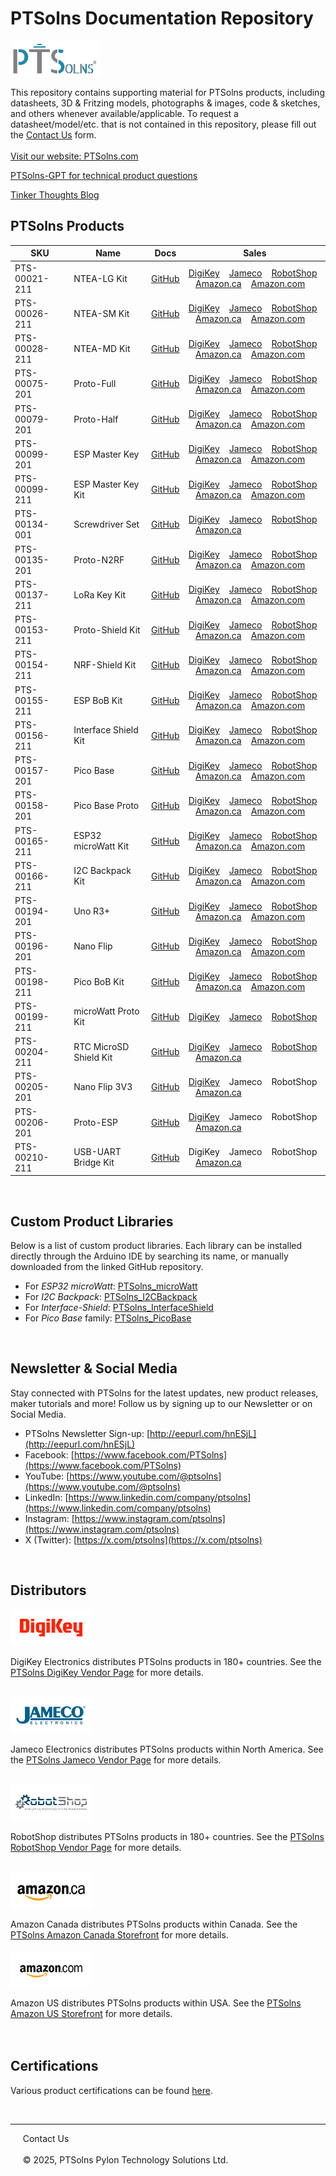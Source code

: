 # PTSolns Documentation Repository

<img src="/Logo/Logo JPG_Full Color PTSolns.jpg" alt="PTSolns logo" width="143" height="57">

This repository contains supporting material for PTSolns products, including datasheets, 3D & Fritzing models, photographs & images, code & sketches, and others whenever available/applicable. To request a datasheet/model/etc. that is not contained in this repository, please fill out the [Contact Us](https://ptsolns.com/pages/contact) form.
<br>
<br>
[Visit our website: PTSolns.com](https://ptsolns.com)  

[PTSolns-GPT for technical product questions](https://chatgpt.com/g/g-687fb44e940c81919f018966b36173ab-ptsolns-gpt)  

[Tinker Thoughts Blog](https://ptsolns.com/tinker-thoughts)


## PTSolns Products

| SKU           | Name                   | Docs                                                                                      | Sales                                                                                                                                                                                                                                                                                                                                                                                                                                                                          |
|---------------|------------------------|-------------------------------------------------------------------------------------------|--------------------------------------------------------------------------------------------------------------------------------------------------------------------------------------------------------------------------------------------------------------------------------------------------------------------------------------------------------------------------------------------------------------------------------------------------------------------------------|
| PTS-00021-211 | NTEA-LG Kit            | [GitHub](https://github.com/PTSolns/docs/tree/main/Products/PTS-00021_NTEA-LG)            | [DigiKey](https://www.digikey.com/short/02nnpbht) &nbsp;&nbsp; [Jameco](https://www.jameco.com/z/PTS-00021-211-PTSolns-Breakout-Board-BoB-Kit-for-Nano-Development-Board-Large-Format-Kit-_2769999.html)  &nbsp;&nbsp; [RobotShop](https://www.robotshop.com/products/ptsolns-nano-terminal-expansion-adapter-board-ntea-lg)                                                &nbsp;&nbsp; [Amazon.ca](https://a.co/d/0CGSFTL) &nbsp;&nbsp; [Amazon.com](https://a.co/d/gSPipKz) |
| PTS-00026-211 | NTEA-SM Kit            | [GitHub](https://github.com/PTSolns/docs/tree/main/Products/PTS-00026_NTEA-SM)            | [DigiKey](https://www.digikey.com/short/fh3fvpzv) &nbsp;&nbsp; [Jameco](https://www.jameco.com/z/PTS-00026-211-PTSolns-Breakout-Board-BoB-Kit-for-Nano-Development-Board-Small-Format-Kit-_2770007.html)  &nbsp;&nbsp; [RobotShop](https://www.robotshop.com/products/ptsolns-breakout-board-bob-expansion-adapter-for-nano-microcontroller-development-board-nano-ntea-sm) &nbsp;&nbsp; [Amazon.ca](https://a.co/d/3XSgRRk) &nbsp;&nbsp; [Amazon.com](https://a.co/d/5J22Fhe) |
| PTS-00028-211 | NTEA-MD Kit            | [GitHub](https://github.com/PTSolns/docs/tree/main/Products/PTS-00028_NTEA-MD)            | [DigiKey](https://www.digikey.com/short/q9z5h4wf) &nbsp;&nbsp; [Jameco](https://www.jameco.com/z/PTS-00028-211-PTSolns-Breakout-Board-BoB-Kit-for-Nano-Development-Board-Medium-Format-Kit-_2770015.html) &nbsp;&nbsp; [RobotShop](https://www.robotshop.com/products/ptsolns-breakout-board-kit-for-nano-development-board-ntea-md)                                        &nbsp;&nbsp; [Amazon.ca](https://a.co/d/hfdsFRs) &nbsp;&nbsp; [Amazon.com](https://a.co/d/3ojoRsy) |
| PTS-00075-201 | Proto-Full             | [GitHub](https://github.com/PTSolns/docs/tree/main/Products/PTS-00075_Proto-Full)         | [DigiKey](https://www.digikey.com/short/7wqm3jhv) &nbsp;&nbsp; [Jameco](https://www.jameco.com/z/PTS-00075-201-PTSolns-General-Purpose-Through-Hole-Prototyping-Board-Proto-Full_2770023.html)            &nbsp;&nbsp; [RobotShop](https://www.robotshop.com/products/ptsolns-proto-full-pcb)                                                                               &nbsp;&nbsp; [Amazon.ca](https://a.co/d/3iSvzrg) &nbsp;&nbsp; [Amazon.com](https://a.co/d/60oQhc3) |
| PTS-00079-201 | Proto-Half             | [GitHub](https://github.com/PTSolns/docs/tree/main/Products/PTS-00079_Proto-Half)         | [DigiKey](https://www.digikey.com/short/mmp35jz3) &nbsp;&nbsp; [Jameco](https://www.jameco.com/z/PTS-00079-201-PTSolns-General-Purpose-Through-Hole-Prototyping-Board-Proto-Half_2770031.html)            &nbsp;&nbsp; [RobotShop](https://www.robotshop.com/products/ptsolns-proto-half-basic-prototyping-breadboard)                                                      &nbsp;&nbsp; [Amazon.ca](https://a.co/d/3sVBzpQ) &nbsp;&nbsp; [Amazon.com](https://a.co/d/fm7GE2p) |
| PTS-00099-201 | ESP Master Key         | [GitHub](https://github.com/PTSolns/docs/tree/main/Products/PTS-00099_ESP_Master_Key)     | [DigiKey](https://www.digikey.com/short/49b5rctm) &nbsp;&nbsp; [Jameco](https://www.jameco.com/z/PTS-00099-201-PTSolns-Adapter-for-Common-Development-Boards-ESP-Master-Key_2770039.html)                 &nbsp;&nbsp; [RobotShop](https://www.robotshop.com/products/ptsolns-esp-master-key)                                                                               &nbsp;&nbsp; [Amazon.ca](https://a.co/d/d69tky3) &nbsp;&nbsp; [Amazon.com](https://a.co/d/38auEIb) |
| PTS-00099-211 | ESP Master Key Kit     | [GitHub](https://github.com/PTSolns/docs/tree/main/Products/PTS-00099_ESP_Master_Key)     | [DigiKey](https://www.digikey.com/short/h9hjzqtn) &nbsp;&nbsp; [Jameco](https://www.jameco.com/z/PTS-00099-211-PTSolns-Adapter-for-Common-Development-Boards-ESP-Master-Key-Kit_2770047.html)             &nbsp;&nbsp; [RobotShop](https://www.robotshop.com/products/ptsolns-esp-master-key-kit)                                                                           &nbsp;&nbsp; [Amazon.ca](https://a.co/d/d69tky3) &nbsp;&nbsp; [Amazon.com](https://a.co/d/38auEIb) |
| PTS-00134-001 | Screwdriver Set        | [GitHub](https://github.com/PTSolns/docs/tree/main/Products/PTS-00134_Screwdriver_Set)    | [DigiKey](https://www.digikey.com/short/nchmvnff) &nbsp;&nbsp; [Jameco](https://www.jameco.com/z/PTS-00134-001-PTSolns-Precision-S2-Magnetic-25-in-1-Screwdriver-Set_2770055.html)                        &nbsp;&nbsp; [RobotShop](https://www.robotshop.com/products/ptsolns-precision-s2-magnetic-25-in-1-screwdriver-set)                                                &nbsp;&nbsp; [Amazon.ca](https://a.co/d/hICkP8T)                                                   |
| PTS-00135-201 | Proto-N2RF             | [GitHub](https://github.com/PTSolns/docs/tree/main/Products/PTS-00135_Proto-N2RF)         | [DigiKey](https://www.digikey.com/short/32bvbcmr) &nbsp;&nbsp; [Jameco](https://www.jameco.com/z/PTS-00135-201-PTSolns-Nano-and-nRF24L01-Through-Hole-Prototyping-Board-Proto-N2RF_2770063.html)          &nbsp;&nbsp; [RobotShop](https://www.robotshop.com/products/ptsolns-prototyping-solderable-breadboard-pcb)                                                        &nbsp;&nbsp; [Amazon.ca](https://a.co/d/cSvU44G) &nbsp;&nbsp; [Amazon.com](https://a.co/d/54WxbXr) |
| PTS-00137-211 | LoRa Key Kit           | [GitHub](https://github.com/PTSolns/docs/tree/main/Products/PTS-00137_LoRa_Key)           | [DigiKey](https://www.digikey.com/short/b8ccd27v) &nbsp;&nbsp; [Jameco](https://www.jameco.com/z/PTS-00137-211-PTSolns-Breakout-Board-BoB-for-Common-LoRa-Modules-LoRa-Key-Kit_2770071.html)              &nbsp;&nbsp; [RobotShop](https://www.robotshop.com/products/ptsolns-breakout-board-for-common-lora-module-key-kit)                                                &nbsp;&nbsp; [Amazon.ca](https://a.co/d/4mm6Ihe) &nbsp;&nbsp; [Amazon.com](https://a.co/d/3NYFrLK) |
| PTS-00153-211 | Proto-Shield Kit       | [GitHub](https://github.com/PTSolns/docs/tree/main/Products/PTS-00153_Proto-Shield)       | [DigiKey](https://www.digikey.com/short/vb8m5dh5) &nbsp;&nbsp; [Jameco](https://www.jameco.com/z/PTS-00153-211-PTSolns-Prototyping-Shield-for-Uno-Boa_2770079.html)                                       &nbsp;&nbsp; [RobotShop](https://www.robotshop.com/products/ptsolns-prototype-pcb-microcontroller-shield-for-arduino-uno)                                         &nbsp;&nbsp; [Amazon.ca](https://a.co/d/iAF4IGx) &nbsp;&nbsp; [Amazon.com](https://a.co/d/h029sfj) |
| PTS-00154-211 | NRF-Shield Kit         | [GitHub](https://github.com/PTSolns/docs/tree/main/Products/PTS-00154_NRF-Shield)         | [DigiKey](https://www.digikey.com/short/vn0ffcm0) &nbsp;&nbsp; [Jameco](https://www.jameco.com/z/PTS-00154-211-PTSolns-nRF24L01-RF-Shield-for-Uno-Boards-NRF-Shield-Kit_2770087.html)                     &nbsp;&nbsp; [RobotShop](https://www.robotshop.com/products/ptsolns-prototype-pcb-microcontroller-shield-for-arduino-uno-nrf-shield-basic)                        &nbsp;&nbsp; [Amazon.ca](https://a.co/d/aAptIoB) &nbsp;&nbsp; [Amazon.com](https://a.co/d/h029sfj) | 
| PTS-00155-211 | ESP BoB Kit            | [GitHub](https://github.com/PTSolns/docs/tree/main/Products/PTS-00155_ESP_BoB)            | [DigiKey](https://www.digikey.com/short/fp18qznv) &nbsp;&nbsp; [Jameco](https://www.jameco.com/z/PTS-00155-211-PTSolns-Breakout-Board-BoB-for-common-ESP-Based-Boards-ESP-BoB-Kit_2770095.html)           &nbsp;&nbsp; [RobotShop](https://www.robotshop.com/products/ptsolns-esp-bob-kit)                                                                                  &nbsp;&nbsp; [Amazon.ca](https://a.co/d/6qUgw06) &nbsp;&nbsp; [Amazon.com](https://a.co/d/eYfZE2o) | 
| PTS-00156-211 | Interface Shield Kit   | [GitHub](https://github.com/PTSolns/docs/tree/main/Products/PTS-00156_Interface-Shield)   | [DigiKey](https://www.digikey.com/short/43hbv424) &nbsp;&nbsp; [Jameco](https://www.jameco.com/z/PTS-00156-211-PTSolns-LCD-Button-LED-Shield-for-Uno-Boards-Interface-Shield-Kit_2770103.html)            &nbsp;&nbsp; [RobotShop](https://www.robotshop.com/products/ptsolns-1602-lcd-interface-shield-kit-uno)                                                            &nbsp;&nbsp; [Amazon.ca](https://a.co/d/3S9wghE) &nbsp;&nbsp; [Amazon.com](https://a.co/d/ahM62fI) |
| PTS-00157-201 | Pico Base              | [GitHub](https://github.com/PTSolns/docs/tree/main/Products/PTS-00157_Pico_Base)          | [DigiKey](https://www.digikey.com/short/0vb91p93) &nbsp;&nbsp; [Jameco](https://www.jameco.com/z/PTS-00157-201-PTSolns-Expansion-Board-for-RPi-Pico-Family-Pico-Base_2770111.html)                        &nbsp;&nbsp; [RobotShop](https://www.robotshop.com/products/ptsolns-raspberry-pi-pico-expansion-board)                                                            &nbsp;&nbsp; [Amazon.ca](https://a.co/d/fzfQ0qT) &nbsp;&nbsp; [Amazon.com](https://a.co/d/cmVAZMc) |
| PTS-00158-201 | Pico Base Proto        | [GitHub](https://github.com/PTSolns/docs/tree/main/Products/PTS-00158_Pico_Base_Proto)    | [DigiKey](https://www.digikey.com/short/8414w459) &nbsp;&nbsp; [Jameco](https://www.jameco.com/z/PTS-00158-201-PTSolns-Expansion-Board-for-RPi-Pico-Family-Pico-Base-Proto_2770119.html)                  &nbsp;&nbsp; [RobotShop](https://www.robotshop.com/products/ptsolns-raspberry-pi-pico-expansion-board-pico-base-proto)                                            &nbsp;&nbsp; [Amazon.ca](https://a.co/d/dpJ86eG) &nbsp;&nbsp; [Amazon.com](https://a.co/d/2SmHAdy) | 
| PTS-00165-211 | ESP32 microWatt Kit    | [GitHub](https://github.com/PTSolns/docs/tree/main/Products/PTS-00165_ESP32_microWatt)    | [DigiKey](https://www.digikey.com/short/945dfh9n) &nbsp;&nbsp; [Jameco](https://www.jameco.com/z/PTS-00165-211-PTSolns-ESP32-Microcontroller-Development-Board-ESP32-microWatt_2770127.html)              &nbsp;&nbsp; [RobotShop](https://www.robotshop.com/products/ptsolns-esp32-microwatt-development-board-microcontroller)                                            &nbsp;&nbsp; [Amazon.ca](https://a.co/d/bz5NrGi) &nbsp;&nbsp; [Amazon.com](https://a.co/d/2cqJ98p) |
| PTS-00166-211 | I2C Backpack Kit       | [GitHub](https://github.com/PTSolns/docs/tree/main/Products/PTS-00166_I2C_Backpack)       | [DigiKey](https://www.digikey.com/short/zw82d2v9) &nbsp;&nbsp; [Jameco](https://www.jameco.com/z/PTS-00166-211-PTSolns-I2C-QWIIC-Backpack-for-16-Pin-1602-2004-LCD-Kit_2770135.html)                      &nbsp;&nbsp; [RobotShop](https://www.robotshop.com/products/ptsolns-i2c-backpack-1602-2004-lcd-kit)                                                               &nbsp;&nbsp; [Amazon.ca](https://a.co/d/3HhTmx9) &nbsp;&nbsp; [Amazon.com](https://a.co/d/gKBK2Mr) | 
| PTS-00194-201 | Uno R3+                | [GitHub](https://github.com/PTSolns/docs/tree/main/Products/PTS-00194_Uno_R3_Plus)        | [DigiKey](https://www.digikey.com/short/1b9r278n) &nbsp;&nbsp; [Jameco](https://www.jameco.com/z/PTS-00194-201-PTSolns-Uno-ATmega328P-Microcontroller-Development-Board-Uno-R3-Plus_2770143.html)         &nbsp;&nbsp; [RobotShop](https://www.robotshop.com/products/ptsolns-uno-r3-atmega328p-microcontroller-development-board-arduino-compatible)                       &nbsp;&nbsp; [Amazon.ca](https://a.co/d/7z8PehF) &nbsp;&nbsp; [Amazon.com](https://a.co/d/3JRyJYS) | 
| PTS-00196-201 | Nano Flip              | [GitHub](https://github.com/PTSolns/docs/tree/main/Products/PTS-00196_Nano_Flip)          | [DigiKey](https://www.digikey.com/short/v8v4tp9c) &nbsp;&nbsp; [Jameco](https://www.jameco.com/z/PTS-00196-201-PTSolns-Nano-ATmega328P-Microcontroller-Development-Board-Nano-Flip_2770151.html)          &nbsp;&nbsp; [RobotShop](https://www.robotshop.com/products/ptsolns-nano-flip-microcontroller-based-on-atmega328p-arduino-nano-compatible)                        &nbsp;&nbsp; [Amazon.ca](https://a.co/d/b1lebDV) &nbsp;&nbsp; [Amazon.com](https://a.co/d/dedJMst) | 
| PTS-00198-211 | Pico BoB Kit           | [GitHub](https://github.com/PTSolns/docs/tree/main/Products/PTS-00198_Pico_BoB)           | [DigiKey](https://www.digikey.com/short/qn7dd00b) &nbsp;&nbsp; [Jameco](https://www.jameco.com/z/PTS-00198-211-PTSolns-Breakout-Board-BoB-for-RPi-Pico-Boards-Pico-BoB-Kit_2770159.html)                  &nbsp;&nbsp; [RobotShop](https://www.robotshop.com/products/ptsolns-pico-bob-kit)                                                                                 &nbsp;&nbsp; [Amazon.ca](https://a.co/d/510fJOw) &nbsp;&nbsp; [Amazon.com](https://a.co/d/bUdzomC) |
| PTS-00199-211 | microWatt Proto Kit    | [GitHub](https://github.com/PTSolns/docs/tree/main/Products/PTS-00199_microWatt_Proto)    | [DigiKey](https://www.digikey.com/short/wnbvz9tf) &nbsp;&nbsp; [Jameco](https://www.jameco.com/z/PTS-00199-211-PTSolns-Stacking-Prototyping-Board-for-ESP32-microWatt_2792263.html)                       &nbsp;&nbsp; [RobotShop](https://www.robotshop.com/products/ptsolns-microwatt-proto-kit)                                                                                                                                                                             |
| PTS-00204-211 | RTC MicroSD Shield Kit | [GitHub](https://github.com/PTSolns/docs/tree/main/Products/PTS-00204_RTC_MicroSD_Shield) | [DigiKey](https://www.digikey.com/short/wtf74d72) &nbsp;&nbsp; [Jameco](https://www.jameco.com/z/PTS-00204-211-PTSolns-RTC-MicroSD-Data-Logging-Shield-for-Uno-Arduino-Compatible-_2792271.html)          &nbsp;&nbsp; [RobotShop](https://www.robotshop.com/products/ptsolns-rtc-microsd-data-logging-shield-uno-arduino-compatible)                                       &nbsp;&nbsp; [Amazon.ca](https://a.co/d/hkmINj8)                                                   |
| PTS-00205-201 | Nano Flip 3V3          | [GitHub](https://github.com/PTSolns/docs/tree/main/Products/PTS-00205_Nano_Flip_3V3)      | [DigiKey](https://www.digikey.com/short/c790jz4p) &nbsp;&nbsp; Jameco                                                                                                                                     &nbsp;&nbsp; RobotShop                                                                                                                                            &nbsp;&nbsp; [Amazon.ca](https://a.co/d/exXNtyl)                                                   |
| PTS-00206-201 | Proto-ESP              | [GitHub](https://github.com/PTSolns/docs/tree/main/Products/PTS-00206_Proto-ESP)          | [DigiKey](https://www.digikey.com/short/17jhjdpj) &nbsp;&nbsp; Jameco                                                                                                                                     &nbsp;&nbsp; RobotShop                                                                                                                                            &nbsp;&nbsp; [Amazon.ca](https://a.co/d/bd0aClk)                                                   |
| PTS-00210-211 | USB-UART Bridge Kit    | [GitHub](https://github.com/PTSolns/docs/tree/main/Products/PTS-00210_USB-UART_Bridge)    | DigiKey                                           &nbsp;&nbsp; Jameco                                                                                                                                     &nbsp;&nbsp; RobotShop                                                                                                                                            &nbsp;&nbsp; [Amazon.ca](https://a.co/d/0cMWhFc)                                                   |


<br>

## Custom Product Libraries
Below is a list of custom product libraries. Each library can be installed directly through the Arduino IDE by searching its name, or manually downloaded from the linked GitHub repository.

- For *ESP32 microWatt*: [PTSolns_microWatt](https://github.com/PTSolns/PTSolns_microWatt)  
- For *I2C Backpack*: [PTSolns_I2CBackpack](https://github.com/PTSolns/PTSolns_I2CBackpack)  
- For *Interface-Shield*: [PTSolns_InterfaceShield](https://github.com/PTSolns/PTSolns_InterfaceShield)  
- For *Pico Base* family: [PTSolns_PicoBase](https://github.com/PTSolns/PTSolns_PicoBase)
<br>

## Newsletter & Social Media
Stay connected with PTSolns for the latest updates, new product releases, maker tutorials and more! Follow us by signing up to our Newsletter or on Social Media.

- PTSolns Newsletter Sign-up: [http://eepurl.com/hnESjL](http://eepurl.com/hnESjL)  
- Facebook: [https://www.facebook.com/PTSolns](https://www.facebook.com/PTSolns)  
- YouTube: [https://www.youtube.com/@ptsolns](https://www.youtube.com/@ptsolns)  
- LinkedIn: [https://www.linkedin.com/company/ptsolns](https://www.linkedin.com/company/ptsolns)  
- Instagram: [https://www.instagram.com/ptsolns](https://www.instagram.com/ptsolns)  
- X (Twitter): [https://x.com/ptsolns](https://x.com/ptsolns)
<br>

## Distributors
<a target="_blank" rel="noopener noreferrer" href="https://www.digikey.com/en/supplier-centers/ptsolns-pylon-technology-solutions" style="text-decoration:none">
            <img src="/Logo/Distributors/DigiKey.jpg" alt="DigiKey logo" width="130" height="58">
	 </a>	
	 
DigiKey Electronics distributes PTSolns products in 180+ countries. See the [PTSolns DigiKey Vendor Page](https://www.digikey.com/en/supplier-centers/ptsolns-pylon-technology-solutions) for more details.  

<br>

<a target="_blank" rel="noopener noreferrer" href="https://www.jameco.com/m/PTSolns.html#/filter:ss_attr_manufacturer:PTSolns" style="text-decoration:none">
            <img src="/Logo/Distributors/Jameco.jpg" alt="Jameco logo" width="130" height="58">
	 </a>	
	 
Jameco Electronics distributes PTSolns products within North America. See the [PTSolns Jameco Vendor Page](https://www.jameco.com/m/PTSolns.html#/filter:ss_attr_manufacturer:PTSolns) for more details.  


<br>
<a target="_blank" rel="noopener noreferrer" href="https://www.robotshop.com/collections/ptsolns" style="text-decoration:none">
            <img src="/Logo/Distributors/RobotShop.jpg" alt="RobotShop logo" width="130" height="58">
	 </a>	
	 
RobotShop distributes PTSolns products in 180+ countries. See the [PTSolns RobotShop Vendor Page](https://www.robotshop.com/collections/ptsolns) for more details.  


<br>
<a target="_blank" rel="noopener noreferrer" href="https://www.amazon.ca/ptsolns" style="text-decoration:none">
            <img src="/Logo/Distributors/Amazon_ca.jpg" alt="Amazon CA logo" width="130" height="58">
	 </a>

Amazon Canada distributes PTSolns products within Canada. See the [PTSolns Amazon Canada Storefront](https://www.amazon.ca/ptsolns) for more details.  
<br>
<a target="_blank" rel="noopener noreferrer" href="[https://www.amazon.ca/ptsolns](https://www.amazon.com/stores/PylonTechnologySolutions/page/F6F49188-3463-4718-97CA-01229431C7BA)" style="text-decoration:none">
            <img src="/Logo/Distributors/Amazon_com.jpg" alt="Amazon COM logo" width="130" height="58">
	 </a>

Amazon US distributes PTSolns products within USA. See the [PTSolns Amazon US Storefront]([https://www.amazon.ca/ptsolns](https://www.amazon.com/stores/PylonTechnologySolutions/page/F6F49188-3463-4718-97CA-01229431C7BA)) for more details.  
<br>
<br>

## Certifications  
Various product certifications can be found [here](https://cert.ptsolns.com/).


  <br>
  <hr>
  &nbsp &nbsp &nbsp<a target="_blank" rel="noopener noreferrer" href="https://ptsolns.com/pages/contact" style="text-decoration:none">Contact Us</a>
  <br>
  <br>
  &nbsp &nbsp &nbsp© 2025, PTSolns Pylon Technology Solutions Ltd.

